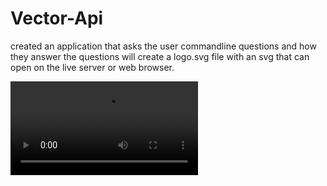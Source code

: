 # Vector-Api

created an application that asks the user commandline questions and how they answer the questions will create a logo.svg file with an svg that can open on the live server
or web browser.


<video src="../../Videos/Svg%20Homework.mp4" controls title="Title"></video>